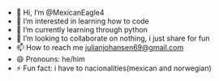 - 👋 Hi, I’m @MexicanEagle4
- 👀 I’m interested in learning how to code
- 🌱 I’m currently learning through python
- 💞️ I’m looking to collaborate on nothing, i just share for fun
- 📫 How to reach me julianjohansen69@gmail.com
- 😄 Pronouns: he/him
- ⚡ Fun fact: i have to nacionalities(mexican and norwegian) 

<!---
MexicanEagle4/MexicanEagle4 is a ✨ special ✨ repository because its `README.md` (this file) appears on your GitHub profile.
You can click the Preview link to take a look at your changes.
--->
